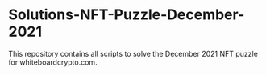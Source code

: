 # Solutions-NFT-Puzzle-December-2021
This repository contains all scripts to solve the December 2021 NFT puzzle for whiteboardcrypto.com.
